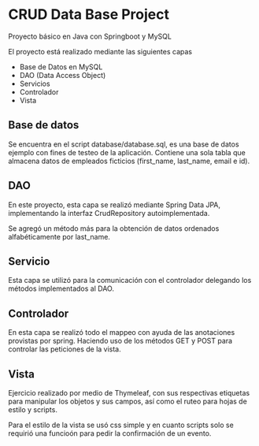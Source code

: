 # CRUD Data Base Project

Proyecto básico en Java con Springboot y MySQL

El proyecto está realizado mediante las siguientes capas

- Base de Datos en MySQL
- DAO (Data Access Object)
- Servicios
- Controlador
- Vista

## Base de datos

Se encuentra en el script database/database.sql, es una base de datos ejemplo con fines de testeo de la aplicación. Contiene una sola tabla que almacena
datos de empleados ficticios (first_name, last_name, email e id).

## DAO

En este proyecto, esta capa se realizó mediante Spring Data JPA, implementando la interfaz CrudRepository autoimplementada.

Se agregó un método más para la obtención de datos ordenados alfabéticamente por last_name.

## Servicio

Esta capa se utilizó para la comunicación con el controlador delegando los métodos implementados al DAO.

## Controlador

En esta capa se realizó todo el mappeo con ayuda de las anotaciones provistas por spring. Haciendo uso de los métodos GET y POST para controlar las peticiones de la vista.

## Vista

Ejercicio realizado por medio de Thymeleaf, con sus respectivas etiquetas para manipular los objetos y sus campos, así como el ruteo para hojas de estilo y scripts.

Para el estilo de la vista se usó css simple y en cuanto scripts solo se requirió una funcioón para pedir la confirmación de un evento. 